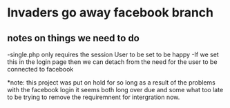 # Invaders go away facebook branch 

## notes on things we need to do
-single.php only requires the session User to be set to be happy
-If we set this in the login page then we can detach from the need for the user to be connected to facebook


*note: this project was put on hold for so long as a result of the problems with the facebook login it seems both long over due and some what too late to be trying to remove the requiremnent for intergration now. 
 
